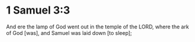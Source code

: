 # 1 Samuel 3:3

And ere the lamp of God went out in the temple of the LORD, where the ark of God [was], and Samuel was laid down [to sleep];
